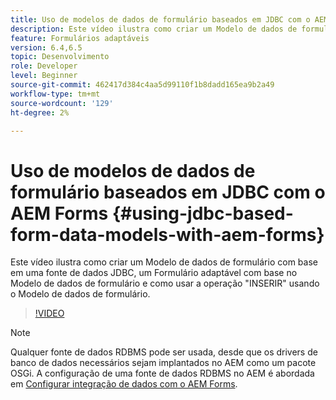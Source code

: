 ```yaml
---
title: Uso de modelos de dados de formulário baseados em JDBC com o AEM Forms
description: Este vídeo ilustra como criar um Modelo de dados de formulário com base em uma fonte de dados JDBC, um Formulário adaptável com base no Modelo de dados de formulário e como usar a operação "INSERIR" usando o Modelo de dados de formulário.
feature: Formulários adaptáveis
version: 6.4,6.5
topic: Desenvolvimento
role: Developer
level: Beginner
source-git-commit: 462417d384c4aa5d99110f1b8dadd165ea9b2a49
workflow-type: tm+mt
source-wordcount: '129'
ht-degree: 2%

---
```



# Uso de modelos de dados de formulário baseados em JDBC com o AEM Forms {#using-jdbc-based-form-data-models-with-aem-forms}

Este vídeo ilustra como criar um Modelo de dados de formulário com base em uma fonte de dados JDBC, um Formulário adaptável com base no Modelo de dados de formulário e como usar a operação &quot;INSERIR&quot; usando o Modelo de dados de formulário.

>[!VIDEO](https://video.tv.adobe.com/v/17736/?quality=9&learn=on)

>[!NOTE]
>
>Qualquer fonte de dados RDBMS pode ser usada, desde que os drivers de banco de dados necessários sejam implantados no AEM como um pacote OSGi. A configuração de uma fonte de dados RDBMS no AEM é abordada em [Configurar integração de dados com o AEM Forms](/help/forms/adaptive-forms/data-integration-technical-video-setup.md).

